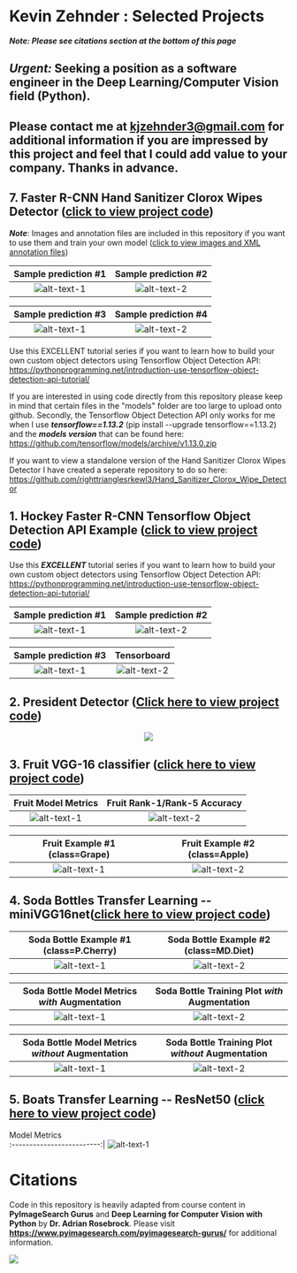 # Kevin Zehnder : Selected Projects
***Note: Please see citations section at the bottom of this page***

## ***Urgent:*** Seeking a position as a software engineer in the Deep Learning/Computer Vision field (Python). 

## Please contact me at kjzehnder3@gmail.com for additional information if you are impressed by this project and feel that I could add value to your company. Thanks in advance.

## 7. Faster R-CNN Hand Sanitizer Clorox Wipes Detector ([click to view project code](7_SANITIZER/))

***Note***: Images and annotation files are included in this repository if you want to use them and train your own model ([click to view images and XML annotation files](7_SANITIZER/images))

 Sample prediction #1      |  Sample prediction #2
:-------------------------:|:-------------------------:
![alt-text-1](docs/jpegs/7_sanitizer/usage2.png "title-1") | ![alt-text-2](docs/jpegs/7_sanitizer/usage1.png "title-2")

 Sample prediction #3      |  Sample prediction #4 
:-------------------------:|:-------------------------:
![alt-text-1](docs/jpegs/7_sanitizer/usage3.png "title-1") | ![alt-text-2](docs/jpegs/7_sanitizer/usage4.png "title-2")

Use this EXCELLENT tutorial series if you want to learn how to build your own custom object detectors using Tensorflow Object Detection API: https://pythonprogramming.net/introduction-use-tensorflow-object-detection-api-tutorial/

If you are interested in using code directly from this repository please keep in mind that certain files in the "models" folder are too large to upload onto github. Secondly, the Tensorflow Object Detection API only works for me when I use ***tensorflow==1.13.2*** (pip install --upgrade tensorflow==1.13.2) and the ***models version*** that can be found here: https://github.com/tensorflow/models/archive/v1.13.0.zip 

If you want to view a standalone version of the Hand Sanitizer Clorox Wipes Detector I have created a seperate repository to do so here: https://github.com/righttrianglesrkewl3/Hand_Sanitizer_Clorox_Wipe_Detector

## 1. Hockey Faster R-CNN Tensorflow Object Detection API Example ([click to view project code](1_faster_rcnn_tensorflow/))

Use this ***EXCELLENT*** tutorial series if you want to learn how to build your own custom object detectors using Tensorflow Object Detection API: https://pythonprogramming.net/introduction-use-tensorflow-object-detection-api-tutorial/

Sample prediction #1      |  Sample prediction #2
:-------------------------:|:-------------------------:
![alt-text-1](docs/jpegs/1_tensor/resized_ten1.png "title-1") | ![alt-text-2](docs/jpegs/1_tensor/resized_ten2.png "title-2")

 Sample prediction #3      |  Tensorboard 
:-------------------------:|:-------------------------:
![alt-text-1](docs/jpegs/1_tensor/resized_individualImage.png "title-1") | ![alt-text-2](docs/jpegs/1_tensor/resized_board_training.png "title-2")

## 2. President Detector ([Click here to view project code](2_president_detector/))

<p align="center">
  <img src="docs/jpegs/2_president/candidates_facial_recognition.jpg">
</p>

## 3. Fruit VGG-16 classifier ([click here to view project code](3_fruit_VGG_feature_extractor_logistic/))

Fruit Model Metrics              |  Fruit Rank-1/Rank-5 Accuracy
:-------------------------:|:-------------------------:
![alt-text-1](docs/jpegs/3_fruit_VGG/metrics_fruit_train_feat_extract_logistic.png "title-1") | ![alt-text-2](docs/jpegs/3_fruit_VGG/fruit_rank_5.png "title-2")

Fruit Example #1 (class=Grape)                |  Fruit Example #2 (class=Apple)
:-------------------------:|:-------------------------:
![alt-text-1](docs/jpegs/3_fruit_VGG/0cf98cfa41c1ea17.jpg "title-1") | ![alt-text-2](docs/jpegs/3_fruit_VGG/0a8e8c51f6e6b723.jpg "title-2")

## 4. Soda Bottles Transfer Learning -- miniVGG16net([click here to view project code](4_sodas_miniVGGnet_augmentation/))

Soda Bottle Example #1 (class=P.Cherry)            |  Soda Bottle Example #2 (class=MD.Diet)
:-------------------------:|:-------------------------:
![alt-text-1](docs/jpegs/4_soda_miniVGG/1278.jpg "model-metrics") | ![alt-text-2](docs/jpegs/4_soda_miniVGG/1672.jpg "title-2")

Soda Bottle Model Metrics ***with*** Augmentation            |  Soda Bottle Training Plot ***with*** Augmentation
:-------------------------:|:-------------------------:
![alt-text-1](docs/jpegs/4_soda_miniVGG/metrics_soda_augmented.png "model-metrics") | ![alt-text-2](docs/jpegs/4_soda_miniVGG/vgg16net_augmentation_soda_training_plot.png "training-plot")

Soda Bottle Model Metrics ***without*** Augmentation            |  Soda Bottle Training Plot ***without*** Augmentation
:-------------------------:|:-------------------------:
![alt-text-1](docs/jpegs/4_soda_miniVGG/metrics_soda_vgg16net_no_augmentation_notebook_classification_report.png "model-metrics") | ![alt-text-2](docs/jpegs/4_soda_miniVGG/soda_vgg16net_no_augmentation_training_plot.png "title-2")

## 5. Boats Transfer Learning -- ResNet50 ([click here to view project code](5_boats_ResNet50/))

Model Metrics              
:-------------------------:|
![alt-text-1](docs/jpegs/5_Boats_ResNet50_Transfer_Learning/metrics_boats_kaggle.png "model-metrics") 


# Citations
Code in this repository is heavily adapted from course content in **PyImageSearch Gurus** and **Deep Learning for Computer Vision with Python** by **Dr. Adrian Rosebrock**. Please visit **https://www.pyimagesearch.com/pyimagesearch-gurus/** for additional information.
<p align="left">
  <img src="docs/jpegs/citation.png">
</p>
